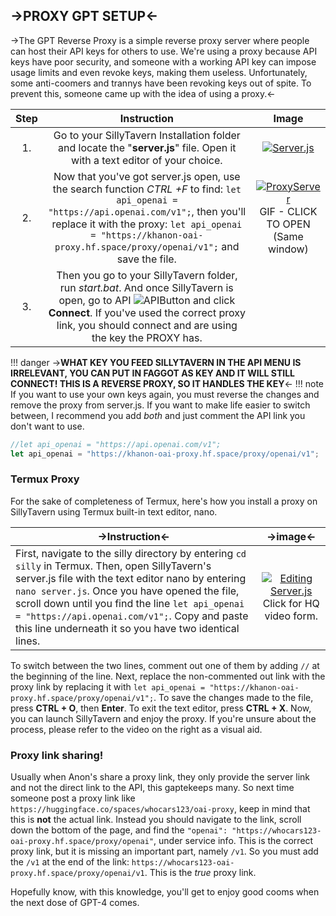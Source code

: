 ## ->PROXY GPT SETUP<-
->The GPT Reverse Proxy is a simple reverse proxy server where people can host their API keys for others to use. We're using a proxy because API keys have poor security, and someone with a working API key can impose usage limits and even revoke keys, making them useless. Unfortunately, some anti-coomers and trannys have been revoking keys out of spite. To prevent this, someone came up with the idea of using a proxy.<-

Step | Instruction | Image
 :-: | :-: | :-:
1. | Go to your SillyTavern Installation folder and locate the "**server.js**" file. Open it with a text editor of your choice. | [![Server.js](https://i.imgur.com/XkelYDK.jpg)](https://i.imgur.com/XkelYDK.jpg)
2. | Now that you've got server.js open, use the search function *CTRL +F* to find: `let api_openai = "https://api.openai.com/v1";`, then you'll replace it with the proxy: `let api_openai = "https://khanon-oai-proxy.hf.space/proxy/openai/v1";` and save the file. | [![ProxyServer](https://i.imgur.com/2tJoAry.gif)](https://i.imgur.com/2tJoAry.gif) GIF - CLICK TO OPEN (Same window)
3. | Then you go to your SillyTavern folder, run *start.bat*. And once SillyTavern is open, go to API ![APIButton](https://i.imgur.com/fsajkQ3.png) and click **Connect**. If you've used the correct proxy link, you should connect and are using the key the PROXY has.
!!! danger
    ->**WHAT KEY YOU FEED SILLYTAVERN IN THE API MENU IS IRRELEVANT, YOU CAN PUT IN FAGGOT AS KEY AND IT WILL STILL CONNECT! THIS IS A REVERSE PROXY, SO IT HANDLES THE KEY**<-
!!! note
    If you want to use your own keys again, you must reverse the changes and remove the proxy from server.js. If you want to make life easier to switch between, I recommend you add *both* and just comment the API link you don't want to use. 
``` javascript
//let api_openai = "https://api.openai.com/v1";
let api_openai = "https://khanon-oai-proxy.hf.space/proxy/openai/v1";
```

### Termux Proxy
For the sake of completeness of Termux, here's how you install a proxy on SillyTavern using Termux built-in text editor, nano.

|->Instruction<- | ->image<- 
| - | :-: |
First, navigate to the silly directory by entering `cd silly` in Termux. Then, open SillyTavern's server.js file with the text editor nano by entering `nano server.js`. Once you have opened the file, scroll down until you find the line `let api_openai = "https://api.openai.com/v1";`. Copy and paste this line underneath it so you have two identical lines. | [![Editing Server.js](https://i.imgur.com/L3tifNw.gif)](https://streamable.com/c4oeck) Click for HQ video form.
To switch between the two lines, comment out one of them by adding `//` at the beginning of the line. Next, replace the non-commented out link with the proxy link by replacing it with `let api_openai = "https://khanon-oai-proxy.hf.space/proxy/openai/v1";`. 
To save the changes made to the file, press **CTRL + O**, then **Enter**. To exit the text editor, press **CTRL + X**. Now, you can launch SillyTavern and enjoy the proxy. If you're unsure about the process, please refer to the video on the right as a visual aid. 

### Proxy link sharing!
Usually when Anon's share a proxy link, they only provide the server link and not the direct link to the API, this gaptekeeps many. So next time someone post a proxy link like `https://huggingface.co/spaces/whocars123/oai-proxy`, keep in mind that this is **not** the actual link. Instead you should navigate to the link, scroll down the bottom of the page, and find the `"openai": "https://whocars123-oai-proxy.hf.space/proxy/openai"`, under service info. This is the correct proxy link, but it is missing an important part, namely `/v1`. So you must add the `/v1` at the end of the link: `https://whocars123-oai-proxy.hf.space/proxy/openai/v1`. This is the *true* proxy link.

Hopefully know, with this knowledge, you'll get to enjoy good cooms when the next dose of GPT-4 comes.
